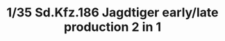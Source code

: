 ---
layout: product
title: "1/35 Sd.Kfz.186 Jagdtiger early/late production 2 in 1"
price: "4400" 
desc: "Maketa"
img_path: "/assets/img/TAKO8001.jpg"
brand: "N/A"
available: false
special_offer: false
new: false
soon: true
cat: "010000"
subcat: "010200"
subsubcat: "0N/A"
sifra: "TAKO8001"
---